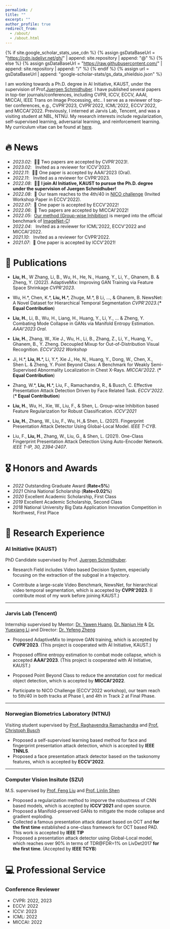 ```yaml
---
permalink: /
title: ""
excerpt: ""
author_profile: true
redirect_from: 
  - /about/
  - /about.html
---
```


{% if site.google_scholar_stats_use_cdn %}
{% assign gsDataBaseUrl = "https://cdn.jsdelivr.net/gh/" | append: site.repository | append: "@" %}
{% else %}
{% assign gsDataBaseUrl = "https://raw.githubusercontent.com/" | append: site.repository | append: "/" %}
{% endif %}
{% assign url = gsDataBaseUrl | append: "google-scholar-stats/gs_data_shieldsio.json" %}

<span class='anchor' id='about-me'></span>

I am working towards a Ph.D. degree in AI Initiative, KAUST, under the supervision of Prof.[Juergen Schmidhuber](https://scholar.google.com/citations?user=gLnCTgIAAAAJ&hl=en). I have published several papers in top-tier journals/conferences, including CVPR, ICCV, ECCV, AAAI, MICCAI, IEEE Trans on Image Processing, etc.. I serve as a reviewer of top-tier conferences, e.g., CVPR'2023,  CVPR'2022, ICML'2022, ECCV'2022, and MICCAI'2022. 
Previously, I interned at Jarvis Lab, Tencent, and was a visiting student at NBL, NTNU. My research interests include regularization, self-supervised learning, adversarial learning, and reinforcement learning. My curriculum vitae can be found at [here](./haozheliu.pdf).


# 🔥 News
- *2023.02*: &nbsp;🎉🎉 Two papers are accepted by CVPR'2023!.
- *2023.02*: &nbsp; Invited as a reviewer for ICCV'2023.
- *2022.11*: &nbsp;🎉🎉 One paper is accepted by AAAI'2023 (Oral).
- *2022.11*: &nbsp; Invited as a reviewer for CVPR'2023.
- *2022.08*: &nbsp;🎉🎉 **I join AI Initiative, KAUST to pursue the Ph.D. degree under the supervision of Juergen Schmidhuber!**
- *2022.08*: &nbsp;🎉 Our team reaches to the 4th/40 in [NICO challenge](https://nicochallenge.com/) (Invited Workshop Paper in ECCV'2022).
- *2022.07*: &nbsp;🎉 One paper is accepted by ECCV'2022! 
- *2022.06*: &nbsp;🎉 Two papers are accepted by MICCAI'2022!
- *2022.05*: &nbsp;[Our method (Group-wise Inhibition)](https://github.com/LinusWu/TENET_Training) is merged into the official benchmark of [ImageNet-C](https://github.com/hendrycks/robustness)!  
- *2022.04*: &nbsp; Invited as a reviewer for ICML'2022, ECCV'2022 and MICCAI'2022.  
- *2021.10*: &nbsp; Invited as a reviewer for CVPR'2022.
- *2021.07*: &nbsp;🎉 One paper is accepted by ICCV'2021!

# 📝 Publications 

- **Liu, H.**, W Zhang, Li, B., Wu, H., He, N., Huang, Y., Li, Y., Ghanem, B. & Zheng, Y. (2022). AdaptiveMix: Improving GAN Training via Feature Space Shrinkage _CVPR'2023_.

- Wu, H.\*, Chen, K.\*, **Liu, H.**\*, Zhuge, M.\*, B Li, ..., & Ghanem, B. NewsNet: A Novel Dataset for Hierarchical Temporal Segmentation _CVPR'2023_.(**\* Equal Contribution**)

- **Liu, H.**, Li, B., Wu, H., Liang, H., Huang, Y., Li, Y., ... & Zheng, Y. Combating Mode Collapse in GANs via Manifold Entropy Estimation.  _AAAI'2023 Oral_.

- **Liu, H.**, Zhang, W., Xie J., Wu, H., Li, B., Zhang, Z., Li, Y., Huang, Y., Ghanem, B., Y. Zheng. Decoupled Mixup for Out-of-Distribution Visual Recognition. _ECCV'2022 Workshop_ 

- Ji, H.\*, **Liu, H.**\*, Li, Y.\*, Xie J., He, N., Huang, Y., Dong, W., Chen, X., Shen L. & Zheng, Y. Point Beyond Class: A Benchmark for Weakly Semi-Supervised Abnormality Localization in Chest X-Rays.  _MICCAI'2022_. (**\* Equal Contribution**)

- Zhang, W.\*, **Liu, H.**\*, Liu, F., Ramachandra, R., & Busch, C. Effective Presentation Attack Detection Driven by Face Related Task. _ECCV'2022_.(**\* Equal Contribution**)

- **Liu, H.**, Wu, H., Xie, W., Liu, F., & Shen, L. Group-wise Inhibition based Feature Regularization for Robust Classification. _ICCV'2021_ 

- **Liu, H.**, Zhang, W., Liu, F., Wu, H.,& Shen, L. (2021). Fingerprint Presentation Attack Detector Using Global-Local Model. _IEEE T-CYB_.

- Liu, F., **Liu, H**., Zhang, W., Liu, G., & Shen, L. (2021). One-Class Fingerprint Presentation Attack Detection Using Auto-Encoder Network. _IEEE T-IP, 30, 2394-2407_.

# 🎖 Honors and Awards
- *2022* Outstanding Graduate Award (**Rate<5%**)
- *2021* China National Scholarship (**Rate<0.02%**)
- *2020* Excellent Academic Scholarship, First Class 
- *2019* Excellent Academic Scholarship, Second Class 
- *2018* National University Big Data Application Innovation Competition in Northwest, First Place

# 📖 Research Experience

### AI Initiative (KAUST) 
 PhD Candidate supervised by Prof. [Juergen Schmidhuber](https://scholar.google.com/citations?user=gLnCTgIAAAAJ&hl=en).

- Research Field includes Video based Decision System, especially focusing on the extraction of the subgoal in a trajectory.

- Contribute a large-scale Video Benchmark, NewsNet, for hierarchical video temporal segmentation, which is accepted by **CVPR'2023**. (I contribute most of my work before joining KAUST.)

---

### Jarvis Lab (Tencent) 
Internship supervised by Mentor: [Dr. Yawen Huang](https://yawen-hwang.github.io/), [Dr. Nanjun He](https://scholar.google.ch/citations?user=w3iS1G0AAAAJ&hl=en) & [Dr. Yuexiang Li](https://scholar.google.com/citations?user=WsKu4EMAAAAJ&hl=en) and Director: [Dr. Yefeng Zheng](https://scholar.google.ch/citations?user=vAIECxgAAAAJ&hl=en) 
  
- Proposed AdaptiveMix to improve GAN training, which is accepted by **CVPR'2023**. (This project is cooperated with AI Initiative, KAUST.)

- Proposed offline entropy estimation to combat mode collapse, which is accepted **AAAI'2023**. (This project is cooperated with AI Initiative, KAUST.)  
- Proposed Point Beyond Class to reduce the annotation cost for medical object detection, which is accepted by **MICCAI'2022**.

- Participate to NICO Challenge (ECCV'2022 workshop), our team reach to 5th/40 in both tracks at Phase I, and 4th in Track 2 at Final Phase. 

---

### Norwegian Biometrics Laboratory (NTNU)
Visiting student supervised by  [Prof. Raghavendra Ramachandra](https://scholar.google.com/citations?user=OIYIrmIAAAAJ&hl=en) and [Prof. Christoph Busch](https://scholar.google.com/citations?user=qsopcXIAAAAJ&hl=en)

- Proposed a self-supervised learning based method for face and fingerprint presentation attack detection, which is accepted by **IEEE TNNLS**.
- Proposed a face presentation attack detector based on the taskonomy features, which is accepted by **ECCV'2022**.

---

### Computer Vision Insitute (SZU)
M.S. supervised by [Prof. Feng Liu](https://scholar.google.com/citations?hl=zh-CN&user=45uLWocAAAAJ) and [Prof. Linlin Shen](https://scholar.google.com/citations?hl=zh-CN&user=AZ_y9HgAAAAJ)
- Proposed a regularization method to imporve the robustness of CNN based models, which is accepted by **ICCV'2021** and open source.
- Proposed a Manifold-preserved GANs to mitigate the mode collapse and gradient exploding.
- Collected a famous presentation attack dataset based on OCT and **for the first time** established a one-class framework for OCT based PAD. This work is accepted by **IEEE TIP**
- Proposed a presentation attack detector using Global-Local model, which reaches over 90% in terms of TDR@FDR=1% on LivDet2017 **for the first time**. (Accepted by **IEEE TCYB**)

# 💻 Professional Service

### Conference Reviewer 
- CVPR: 2022, 2023
- ECCV: 2022
- ICCV: 2023
- ICML: 2022
- MICCAI: 2022
